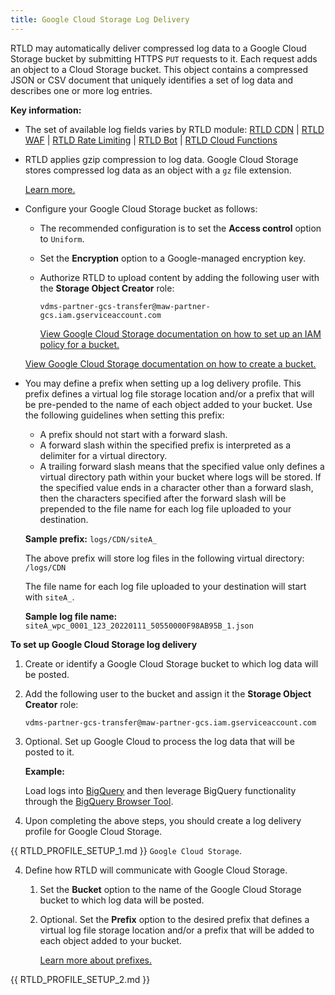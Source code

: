 ```yaml
---
title: Google Cloud Storage Log Delivery
---
```


RTLD may automatically deliver compressed log data to a Google Cloud Storage bucket by submitting HTTPS `PUT` requests to it. Each request adds an object to a Cloud Storage bucket. This object contains a compressed JSON or CSV document that uniquely identifies a set of log data and describes one or more log entries.

**Key information:**

-   The set of available log fields varies by RTLD module: [RTLD CDN](/guides/logs/rtld/log_fields_rtld_cdn) | [RTLD WAF](/guides/logs/rtld/log_fields_rtld_waf) | [RTLD Rate Limiting](/guides/logs/rtld/log_fields_rtld_rate_limiting) | [RTLD Bot](/guides/logs/rtld/log_fields_rtld_bot_manager) | [RTLD Cloud Functions](/guides/logs/rtld/log_fields_rtld_cloud_functions)
-   RTLD applies gzip compression to log data. Google Cloud Storage stores compressed log data as an object with a `gz` file extension. 

    [Learn more.](/guides/logs/rtld/log_file_naming_convention)

-   Configure your Google Cloud Storage bucket as follows:

    -   The recommended configuration is to set the **Access control** option to `Uniform`.
    -   Set the **Encryption** option to a Google-managed encryption key.
    -   Authorize RTLD to upload content by adding the following user with the **Storage Object Creator** role:

        `vdms-partner-gcs-transfer@maw-partner-gcs.iam.gserviceaccount.com`
    
        [View Google Cloud Storage documentation on how to set up an IAM policy for a bucket.](https://cloud.google.com/storage/docs/access-control/using-iam-permissions)
    
    [View Google Cloud Storage documentation on how to create a bucket.](https://cloud.google.com/storage/docs/creating-buckets)

    <a id="log-file-prefix" />

-   You may define a prefix when setting up a log delivery profile. This prefix defines a virtual log file storage location and/or a prefix that will be pre-pended to the name of each object added to your bucket. Use the following guidelines when setting this prefix:
    
    -   A prefix should not start with a forward slash.
    -   A forward slash within the specified prefix is interpreted as a delimiter for a virtual directory.
    -   A trailing forward slash means that the specified value only defines a virtual directory path within your bucket where logs will be stored. If the specified value ends in a character other than a forward slash, then the characters specified after the forward slash will be prepended to the file name for each log file uploaded to your destination.
        
    **Sample prefix:** `logs/CDN/siteA_`
        
    The above prefix will store log files in the following virtual directory: `/logs/CDN`
        
    The file name for each log file uploaded to your destination will start with `siteA_`.
        
    **Sample log file name:** `siteA_wpc_0001_123_20220111_50550000F98AB95B_1.json`

**To set up Google Cloud Storage log delivery**

1.  Create or identify a Google Cloud Storage bucket to which log data will be posted.

2.  Add the following user to the bucket and assign it the **Storage Object Creator** role:
    
    `vdms-partner-gcs-transfer@maw-partner-gcs.iam.gserviceaccount.com`
    
3.  Optional. Set up Google Cloud to process the log data that will be posted to it.
    
    **Example:**
    
    Load logs into [BigQuery](https://cloud.google.com/storage/docs/access-logs) and then leverage BigQuery functionality through the [BigQuery Browser Tool](https://cloud.google.com/bigquery/bigquery-browser-tool).

4.  Upon completing the above steps, you should create a log delivery profile for Google Cloud Storage.

{{ RTLD_PROFILE_SETUP_1.md }} `Google Cloud Storage`.

4.  Define how RTLD will communicate with Google Cloud Storage.

    1.  Set the **Bucket** option to the name of the Google Cloud Storage bucket to which log data will be posted.
    2.  Optional. Set the **Prefix** option to the desired prefix that defines a virtual log file storage location and/or a prefix that will be added to each object added to your bucket.
    
        [Learn more about prefixes.](#log-file-prefix)

{{ RTLD_PROFILE_SETUP_2.md }}
